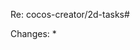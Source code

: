 Re: cocos-creator/2d-tasks#

Changes:
 * 

<!-- Note: Makes sure these boxes are checked before submitting your PR - thank you!

- [ ] If your pull request has gone "stale", you should **rebase** your work on top of the latest version of the upstream branch.
- [ ] If your commit history is full of small, unimportant commits (such as "fix pep8" or "update tests"), **squash** your commits down to a few, or one, discreet changesets before submitting a pull request.

- For official teams:
  - [ ] Check that your javascript is following our [style guide](https://docs.cocos.com/creator/manual/zh/scripting/reference/coding-standards.html) and end files with a newline
  - [ ] Document new code with comments in source code based on [API Docs](https://github.com/cocos-creator/fireball#api-docs)
  - [ ] Make sure any **runtime** log information in `cc.log`, `cc.error` or `new Error()` has been moved into `EngineErrorMap.md` with an ID, and use `cc.logID(id)` or `new Error(cc.debug.getError(id))` instead.

-->
